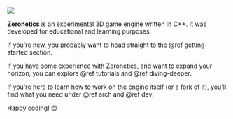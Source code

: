 ![](https://res.cloudinary.com/drfztvfdh/image/upload/v1720626026/Github/zeronetics_ja2tjc.jpg)

**Zeronetics** is an experimental 3D game engine written in C++.
It was developed for educational and learning purposes.

If you're new, you probably want to head straight to the
@ref getting-started section.

If you have some experience with Zeronetics, and want to expand
your horizon, you can explore @ref tutorials and @ref diving-deeper.

If you're here to learn how to work on the engine itself (or a fork
of it), you'll find what you need under @ref arch and @ref dev.

Happy coding! 😊
